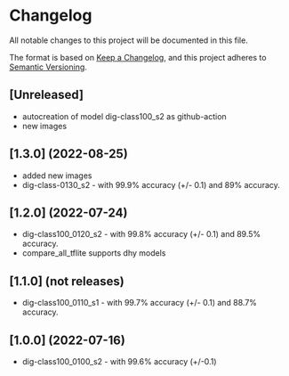# Changelog

All notable changes to this project will be documented in this file.

The format is based on [Keep a Changelog](https://keepachangelog.com/en/1.0.0/),
and this project adheres to [Semantic Versioning](https://semver.org/spec/v2.0.0.html).

## [Unreleased]

* autocreation of model dig-class100_s2 as github-action
* new images

## [1.3.0] (2022-08-25)

* added new images
* dig-class-0130_s2 - with 99.9% accuracy (+/- 0.1) and 89% accuracy.

## [1.2.0] (2022-07-24)

* dig-class100_0120_s2 - with 99.8% accuracy (+/- 0.1) and 89.5% accuracy.
* compare_all_tflite supports dhy models

## [1.1.0] (not releases)

* dig-class100_0110_s1 - with 99.7% accuracy (+/- 0.1) and 88.7% accuracy.

## [1.0.0] (2022-07-16)

* dig-class100_0100_s2 - with 99.6% accuracy (+/-0.1)

